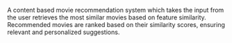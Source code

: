 A content based movie recommendation system which takes the input from the user retrieves the most similar movies based on feature similarity. Recommended movies are ranked based on their similarity scores, ensuring relevant and personalized suggestions.
